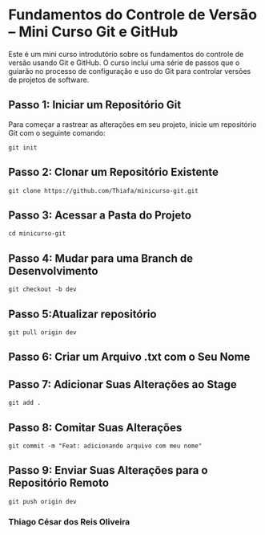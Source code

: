 # Fundamentos do Controle de Versão – Mini Curso Git e GitHub

Este é um mini curso introdutório sobre os fundamentos do controle de versão usando Git e GitHub. O curso inclui uma série de passos que o guiarão no processo de configuração e uso do Git para controlar versões de projetos de software.

## Passo 1: Iniciar um Repositório Git

Para começar a rastrear as alterações em seu projeto, inicie um repositório Git com o seguinte comando:

```shell
git init
```

## Passo 2: Clonar um Repositório Existente

```shell
git clone https://github.com/Thiafa/minicurso-git.git
```

## Passo 3: Acessar a Pasta do Projeto

```shell
cd minicurso-git
```

## Passo 4: Mudar para uma Branch de Desenvolvimento

```shell
git checkout -b dev
```

## Passo 5:Atualizar repositório

```shell
git pull origin dev
```

## Passo 6: Criar um Arquivo .txt com o Seu Nome

## Passo 7: Adicionar Suas Alterações ao Stage

```shell
git add .
```

## Passo 8: Comitar Suas Alterações

```shell
git commit -m "Feat: adicionando arquivo com meu nome"
```

## Passo 9: Enviar Suas Alterações para o Repositório Remoto

```shell
git push origin dev
```

### Thiago César dos Reis Oliveira
